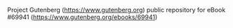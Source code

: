 Project Gutenberg (https://www.gutenberg.org) public repository for eBook #69941 (https://www.gutenberg.org/ebooks/69941)
